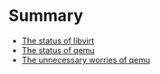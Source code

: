 # Summary

- [The status of libvirt](./libvirt-status.md)
- [The status of qemu](./qemu-status.md)
- [The unnecessary worries of qemu](./qemu-worries.md)
